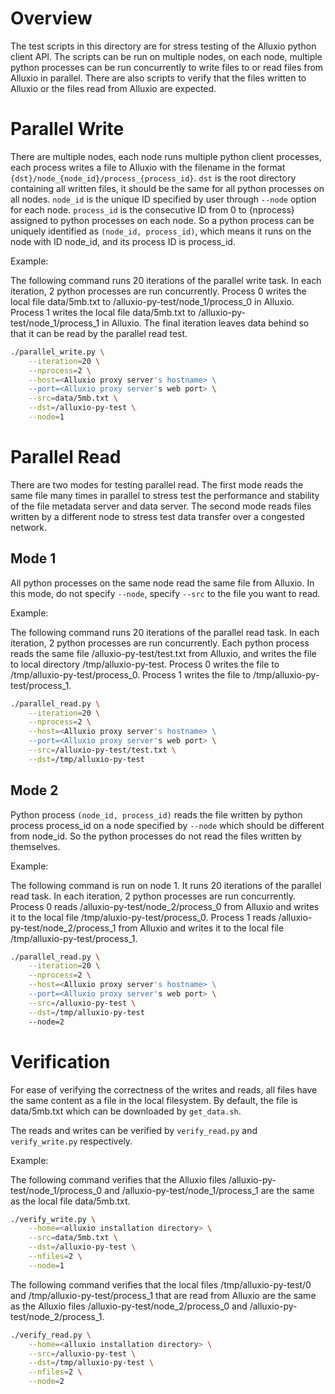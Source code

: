 # Overview

The test scripts in this directory are for stress testing of the Alluxio python
client API. The scripts can be run on multiple nodes, on each node, multiple
python processes can be run concurrently to write files to or read files from
Alluxio in parallel. There are also scripts to verify that the files written to
Alluxio or the files read from Alluxio are expected.


# Parallel Write

There are multiple nodes, each node runs multiple python client processes,
each process writes a file to Alluxio with the filename in the format
`{dst}/node_{node_id}/process_{process_id}`.
`dst` is the root directory containing all written files, it should be the same
for all python processes on all nodes.
`node_id` is the unique ID specified by user through `--node` option for each node.
`process_id` is the consecutive ID from 0 to {nprocess} assigned to python
processes on each node.
So a python process can be uniquely identified as `(node_id, process_id)`, which
means it runs on the node with ID node_id, and its process ID is process_id.

Example:

The following command runs 20 iterations of the parallel write task.
In each iteration, 2 python processes are run concurrently.
Process 0 writes the local file data/5mb.txt to /alluxio-py-test/node_1/process_0 in Alluxio.
Process 1 writes the local file data/5mb.txt to /alluxio-py-test/node_1/process_1 in Alluxio.
The final iteration leaves data behind so that it can be read by the parallel read test.

```bash
./parallel_write.py \
	--iteration=20 \
	--nprocess=2 \
	--host=<Alluxio proxy server's hostname> \
	--port=<Alluxio proxy server's web port> \
	--src=data/5mb.txt \
	--dst=/alluxio-py-test \
	--node=1
```


# Parallel Read

There are two modes for testing parallel read.
The first mode reads the same file many times in parallel to stress test the
performance and stability of the file metadata server and data server.
The second mode reads files written by a different node to stress test data
transfer over a congested network.

## Mode 1

All python processes on the same node read the same file from Alluxio.
In this mode, do not specify `--node`, specify `--src` to the file you want
to read.

Example:

The following command runs 20 iterations of the parallel read task.
In each iteration, 2 python processes are run concurrently.
Each python process reads the same file /alluxio-py-test/test.txt from Alluxio,
and writes the file to local directory /tmp/alluxio-py-test.
Process 0 writes the file to /tmp/alluxio-py-test/process_0.
Process 1 writes the file to /tmp/alluxio-py-test/process_1.

```bash
./parallel_read.py \
	--iteration=20 \
	--nprocess=2 \
	--host=<Alluxio proxy server's hostname> \
	--port=<Alluxio proxy server's web port> \
	--src=/alluxio-py-test/test.txt \
	--dst=/tmp/alluxio-py-test
```


## Mode 2

Python process `(node_id, process_id)` reads the file written by python process
process_id on a node specified by `--node` which should be different from node_id.
So the python processes do not read the files written by themselves.

Example:

The following command is run on node 1.
It runs 20 iterations of the parallel read task.
In each iteration, 2 python processes are run concurrently.
Process 0 reads /alluxio-py-test/node_2/process_0 from Alluxio and writes it to the local
file /tmp/aluxio-py-test/process_0.
Process 1 reads /alluxio-py-test/node_2/process_1 from Alluxio and writes it to the local
file /tmp/alluxio-py-test/process_1.

```bash
./parallel_read.py \
	--iteration=20 \
	--nprocess=2 \
	--host=<Alluxio proxy server's hostname> \
	--port=<Alluxio proxy server's web port> \
	--src=/alluxio-py-test \
	--dst=/tmp/alluxio-py-test
	--node=2
```


# Verification

For ease of verifying the correctness of the writes and reads, all files
have the same content as a file in the local filesystem. By default, the file
is data/5mb.txt which can be downloaded by `get_data.sh`.

The reads and writes can be verified by `verify_read.py` and `verify_write.py`
respectively.

Example:

The following command verifies that the Alluxio files
/alluxio-py-test/node_1/process_0 and /alluxio-py-test/node_1/process_1
are the same as the local file data/5mb.txt.

```bash
./verify_write.py \
	--home=<alluxio installation directory> \
	--src=data/5mb.txt \
	--dst=/alluxio-py-test \
	--nfiles=2 \
	--node=1
```

The following command verifies that the local files /tmp/alluxio-py-test/0 and
/tmp/alluxio-py-test/process_1 that are read from Alluxio are the same as the Alluxio
files /alluxio-py-test/node_2/process_0 and /alluxio-py-test/node_2/process_1.

```bash
./verify_read.py \
	--home=<alluxio installation directory> \
	--src=/alluxio-py-test \
	--dst=/tmp/alluxio-py-test \
	--nfiles=2 \
	--node=2
```
